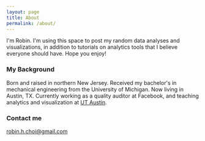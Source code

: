 ```yaml
---
layout: page
title: About
permalink: /about/
---
```


I'm Robin. I'm using this space to post my random data analyses and visualizations, in addition to tutorials on analytics tools that I believe everyone should have. Hope you enjoy!

### My Background

Born and raised in northern New Jersey. Received my bachelor's in mechanical engineering from the University of Michigan. Now living in Austin, TX. Currently working as a quality auditor at Facebook, and teaching analytics and visualization at [UT Austin](https://techbootcamps.extendedcampus.utexas.edu/data/).

### Contact me

[robin.h.choi@gmail.com](mailto:robin.h.choi@gmail.com)

